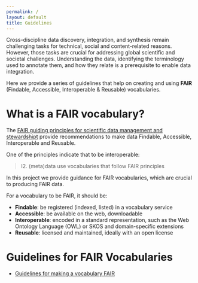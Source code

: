 ```yaml
---
permalink: /
layout: default
title: Guidelines
---
```


Cross-discipline data discovery, integration, and synthesis remain challenging tasks for technical, social and content-related reasons. However, those tasks are crucial for addressing global scientific and societal challenges. Understanding the data, identifying the terminology used to annotate them, and how they relate is a prerequisite to enable data integration. 

Here we provide a series of guidelines that help on creating and using **FAIR**   (Findable, Accessible, Interoperable & Reusable) vocabularies.

# What is a FAIR vocabulary?

The [FAIR guiding principles for scientific data management and stewardshipt](https://doi.org/10.1038/sdata.2016.18) provide recommendations to make data Findable, Accessible, Interoperable and Reusable.

One of the principles indicate that to be interoperable:

> I2. (meta)data use vocabularies that follow FAIR principles

In this project we provide guidance for FAIR vocabularies, which are crucial to producing FAIR data. 

For a vocabulary to be FAIR, it should be:
- **Findable**: be registered (indexed, listed) in a vocabulary service
- **Accessible**: be available on the web, downloadable
- **Interoperable**: encoded in a standard representation, such as the Web Ontology Language (OWL) or SKOS and domain-specific extensions
- **Reusable**: licensed and maintained, ideally with an open license 

# Guidelines for FAIR Vocabularies

- [Guidelines for making a vocabulary FAIR](_pages/makeVocabularyFAIR.md)
